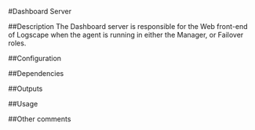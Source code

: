 #Dashboard Server

##Description
The Dashboard server is responsible for the Web front-end of Logscape when the agent is running in either the Manager, or Failover roles.

##Configuration

##Dependencies

##Outputs

##Usage

##Other comments